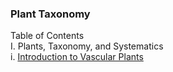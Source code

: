 ### Plant Taxonomy  
Table of Contents <br>
I. Plants, Taxonomy, and Systematics <br>
  i. [Introduction to Vascular Plants](/notes-mds/intro-vascular-plants.md) <br>
